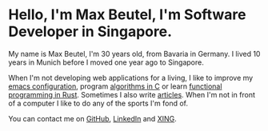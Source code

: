 Hello, I'm Max Beutel, I'm Software Developer in Singapore.
====================

My name is Max Beutel, I'm 30 years old, from Bavaria in Germany. I lived 10 years in Munich before I moved one year ago to Singapore.

When I'm not developing web applications for a living, I like to improve my [emacs configuration](https://github.com/maxbeutel/my-emacs-config), program [algorithms in C](https://github.com/maxbeutel/learn-c-the-hard-way/blob/master/exercise-32/c-skeleton/src/liblcthw/hashmap.c) or learn [functional programming in Rust](https://github.com/maxbeutel/rust-example-ascii). Sometimes I also write [articles](/articles). When I'm not in front of a computer I like to do any of the sports I'm fond of.

You can contact me on [GitHub](http://github.com/maxbeutel/), [LinkedIn](https://www.linkedin.com/in/max-beutel-379101112) and [XING](https://www.xing.com/profile/Max_Beutel2).
